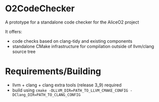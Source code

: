 # O2CodeChecker
A prototype for a standalone code checker for the AliceO2 project

It offers:
  * code checks based on clang-tidy and existing components
  * standalone CMake infrastructure for compilation outside of llvm/clang source tree

# Requirements/Building

  * llvm + clang + clang extra tools (release 3_9) required
  * build using `cmake -DLLVM_DIR=PATH_TO_LLVM_CMAKE_CONFIG -DClang_DIR=PATH_TO_CLANG_CONFIG`

